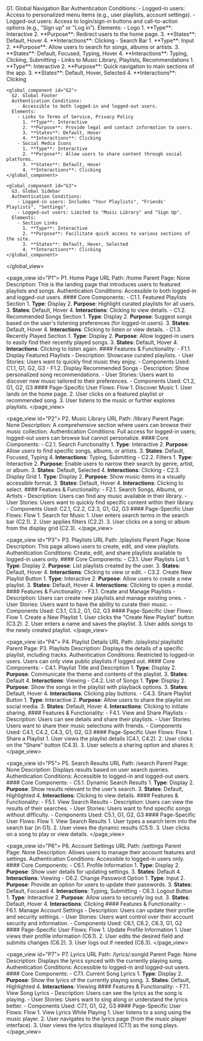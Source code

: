 <UXSitemap>
  <global_view>
    <global_component id="G1">
      G1. Global Navigation Bar
      Authentication Conditions: 
        - Logged-in users: Access to personalized menu items (e.g., user playlists, account settings).
        - Logged-out users: Access to login/sign-in buttons and call-to-action options (e.g., "Sign up" or "Log in").
      Elements:
        - Logo 
          1. **Type**: Interactive
          2. **Purpose**: Redirect users to the home page.
          3. **States**: Default, Hover
          4. **Interactions**: Clicking
        - Search Bar 
          1. **Type**: Input
          2. **Purpose**: Allow users to search for songs, albums or artists.
          3. **States**: Default, Focused, Typing, Hover
          4. **Interactions**: Typing, Clicking, Submitting
        - Links to Music Library, Playlists, Recommendations 
          1. **Type**: Interactive
          2. **Purpose**: Quick navigation to main sections of the app.
          3. **States**: Default, Hover, Selected
          4. **Interactions**: Clicking
    </global_component>
    
    <global_component id="G2">
      G2. Global Footer
      Authentication Conditions: 
        - Accessible to both logged-in and logged-out users.
      Elements:
        - Links to Terms of Service, Privacy Policy
          1. **Type**: Interactive
          2. **Purpose**: Provide legal and contact information to users.
          3. **States**: Default, Hover
          4. **Interactions**: Clicking
        - Social Media Icons
          1. **Type**: Interactive
          2. **Purpose**: Allow users to share content through social platforms.
          3. **States**: Default, Hover
          4. **Interactions**: Clicking
    </global_component>
    
    <global_component id="G3">
      G3. Global Sidebar
      Authentication Conditions: 
        - Logged-in users: Includes "Your Playlists", "Friends' Playlists", "Settings".
        - Logged-out users: Limited to "Music Library" and "Sign Up".
      Elements:
        - Section Links 
          1. **Type**: Interactive
          2. **Purpose**: Facilitate quick access to various sections of the site.
          3. **States**: Default, Hover, Selected
          4. **Interactions**: Clicking
    </global_component>
  </global_view>

<page_view id="P1">
P1. Home Page
URL Path: /home
Parent Page: None
Description: This is the landing page that introduces users to featured playlists and songs.
Authentication Conditions: Accessible to both logged-in and logged-out users. #### Core Components: - C1.1. Featured Playlists Section 1. **Type**: Display 2. **Purpose**: Highlight curated playlists for all users. 3. **States**: Default, Hover 4. **Interactions**: Clicking to view details. - C1.2. Recommended Songs Section 1. **Type**: Display 2. **Purpose**: Suggest songs based on the user's listening preferences (for logged-in users). 3. **States**: Default, Hover 4. **Interactions**: Clicking to listen or view details. - C1.3. Recently Played Section 1. **Type**: Display 2. **Purpose**: Allow logged-in users to easily find their recently played songs. 3. **States**: Default, Hover 4. **Interactions**: Clicking to listen again. #### Features & Functionality: - F1.1. Display Featured Playlists - Description: Showcase curated playlists. - User Stories: Users want to quickly find music they enjoy. - Components Used: C1.1, G1, G2, G3 - F1.2. Display Recommended Songs - Description: Show personalized song recommendations. - User Stories: Users want to discover new music tailored to their preferences. - Components Used: C1.2, G1, G2, G3 #### Page-Specific User Flows:
Flow 1. Discover Music 1. User lands on the home page. 2. User clicks on a featured playlist or recommended song. 3. User listens to the music or further explores playlists.
</page_view>

<page_view id="P2">
P2. Music Library
URL Path: /library
Parent Page: None
Description: A comprehensive section where users can browse their music collection.
Authentication Conditions: Full access for logged-in users; logged-out users can browse but cannot personalize. #### Core Components: - C2.1. Search Functionality 1. **Type**: Interactive 2. **Purpose**: Allow users to find specific songs, albums, or artists. 3. **States**: Default, Focused, Typing 4. **Interactions**: Typing, Submitting - C2.2. Filters 1. **Type**: Interactive 2. **Purpose**: Enable users to narrow their search by genre, artist, or album. 3. **States**: Default, Selected 4. **Interactions**: Clicking - C2.3. Display Grid 1. **Type**: Display 2. **Purpose**: Show music items in a visually accessible format. 3. **States**: Default, Hover 4. **Interactions**: Clicking to select. #### Features & Functionality: - F2.1. Search Songs, Albums, or Artists - Description: Users can find any music available in their library. - User Stories: Users want to quickly find specific content within their library. - Components Used: C2.1, C2.2, C2.3, G1, G2, G3 #### Page-Specific User Flows:
Flow 1. Search for Music 1. User enters search terms in the search bar (C2.1). 2. User applies filters (C2.2). 3. User clicks on a song or album from the display grid (C2.3).
</page_view>

<page_view id="P3">
P3. Playlists
URL Path: /playlists
Parent Page: None
Description: This page allows users to create, edit, and view playlists.
Authentication Conditions: Create, edit, and share playlists available to logged-in users only. #### Core Components: - C3.1. User Playlists List 1. **Type**: Display 2. **Purpose**: List playlists created by the user. 3. **States**: Default, Hover 4. **Interactions**: Clicking to view or edit. - C3.2. Create New Playlist Button 1. **Type**: Interactive 2. **Purpose**: Allow users to create a new playlist. 3. **States**: Default, Hover 4. **Interactions**: Clicking to open a modal. #### Features & Functionality: - F3.1. Create and Manage Playlists - Description: Users can create new playlists and manage existing ones. - User Stories: Users want to have the ability to curate their music. - Components Used: C3.1, C3.2, G1, G2, G3 #### Page-Specific User Flows:
Flow 1. Create a New Playlist 1. User clicks the "Create New Playlist" button (C3.2). 2. User enters a name and saves the playlist. 3. User adds songs to the newly created playlist.
</page_view>

<page_view id="P4">
P4. Playlist Details
URL Path: /playlists/:playlistId
Parent Page: P3. Playlists
Description: Displays the details of a specific playlist, including tracks.
Authentication Conditions: Restricted to logged-in users. Users can only view public playlists if logged out. #### Core Components: - C4.1. Playlist Title and Description 1. **Type**: Display 2. **Purpose**: Communicate the theme and contents of the playlist. 3. **States**: Default 4. **Interactions**: Viewing - C4.2. List of Songs 1. **Type**: Display 2. **Purpose**: Show the songs in the playlist with playback options. 3. **States**: Default, Hover 4. **Interactions**: Clicking play buttons. - C4.3. Share Playlist Button 1. **Type**: Interactive 2. **Purpose**: Allow users to share the playlist on social media. 3. **States**: Default, Hover 4. **Interactions**: Clicking to initiate sharing. #### Features & Functionality: - F4.1. View and Share Playlists - Description: Users can see details and share their playlists. - User Stories: Users want to share their music selections with friends. - Components Used: C4.1, C4.2, C4.3, G1, G2, G3 #### Page-Specific User Flows:
Flow 1. Share a Playlist 1. User views the playlist details (C4.1, C4.2). 2. User clicks on the "Share" button (C4.3). 3. User selects a sharing option and shares it.
</page_view>

<page_view id="P5">
P5. Search Results
URL Path: /search
Parent Page: None
Description: Displays results based on user search queries.
Authentication Conditions: Accessible to logged-in and logged-out users. #### Core Components: - C5.1. Dynamic Search Results 1. **Type**: Display 2. **Purpose**: Show results relevant to the user’s search. 3. **States**: Default, Highlighted 4. **Interactions**: Clicking to view details. #### Features & Functionality: - F5.1. View Search Results - Description: Users can view the results of their searches. - User Stories: Users want to find specific songs without difficulty. - Components Used: C5.1, G1, G2, G3 #### Page-Specific User Flows:
Flow 1. View Search Results 1. User types a search term into the search bar (in G1). 2. User views the dynamic results (C5.1). 3. User clicks on a song to play or view details.
</page_view>

<page_view id="P6">
P6. Account Settings
URL Path: /settings
Parent Page: None
Description: Allows users to manage their account features and settings.
Authentication Conditions: Accessible to logged-in users only. #### Core Components: - C6.1. Profile Information 1. **Type**: Display 2. **Purpose**: Show user details for updating settings. 3. **States**: Default 4. **Interactions**: Viewing - C6.2. Change Password Option 1. **Type**: Input 2. **Purpose**: Provide an option for users to update their passwords. 3. **States**: Default, Focused 4. **Interactions**: Typing, Submitting - C6.3. Logout Button 1. **Type**: Interactive 2. **Purpose**: Allow users to securely log out. 3. **States**: Default, Hover 4. **Interactions**: Clicking #### Features & Functionality: - F6.1. Manage Account Settings - Description: Users can update their profile and security settings. - User Stories: Users want control over their account security and information. - Components Used: C6.1, C6.2, C6.3, G1, G2 #### Page-Specific User Flows:
Flow 1. Update Profile Information 1. User views their profile information (C6.1). 2. User edits the desired field and submits changes (C6.2). 3. User logs out if needed (C6.3).
</page_view>

<page_view id="P7">
P7. Lyrics
URL Path: /lyrics/:songId
Parent Page: None
Description: Displays the lyrics synced with the currently playing song.
Authentication Conditions: Accessible to logged-in and logged-out users. #### Core Components: - C7.1. Current Song Lyrics 1. **Type**: Display 2. **Purpose**: Show the lyrics of the currently playing song. 3. **States**: Default, Highlighted 4. **Interactions**: Viewing #### Features & Functionality: - F7.1. View Song Lyrics - Description: Users can see the lyrics as the song is playing. - User Stories: Users want to sing along or understand the lyrics better. - Components Used: C7.1, G1, G2, G3 #### Page-Specific User Flows:
Flow 1. View Lyrics While Playing 1. User listens to a song using the music player. 2. User navigates to the lyrics page (from the music player interface). 3. User views the lyrics displayed (C7.1) as the song plays.
</page_view>

</UXSitemap>
